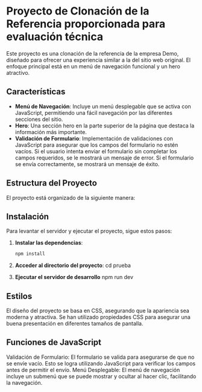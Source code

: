 # Proyecto de Clonación de la Referencia proporcionada para evaluación técnica

Este proyecto es una clonación de la referencia de la empresa Demo, diseñado para ofrecer una experiencia similar a la del sitio web original. El enfoque principal está en un menú de navegación funcional y un hero atractivo.

## Características

- **Menú de Navegación**: Incluye un menú desplegable que se activa con JavaScript, permitiendo una fácil navegación por las diferentes secciones del sitio.
- **Hero**: Una sección hero en la parte superior de la página que destaca la información más importante.
- **Validación de Formulario**: Implementación de validaciones con JavaScript para asegurar que los campos del formulario no estén vacíos. Si el usuario intenta enviar el formulario sin completar los campos requeridos, se le mostrará un mensaje de error. Si el formulario se envía correctamente, se mostrará un mensaje de éxito.

## Estructura del Proyecto

El proyecto está organizado de la siguiente manera:


## Instalación

Para levantar el servidor y ejecutar el proyecto, sigue estos pasos:

1. **Instalar las dependencias**:
   ```bash
   npm install

2. **Acceder al directorio del proyecto**:
    cd prueba

3. **Ejecutar el servidor de desarrollo**
    npm run dev 



## Estilos
El diseño del proyecto se basa en CSS, asegurando que la apariencia sea moderna y atractiva. Se han utilizado propiedades CSS para asegurar una buena presentación en diferentes tamaños de pantalla.

## Funciones de JavaScript
Validación de Formulario: El formulario se valida para asegurarse de que no se envíe vacío. Esto se logra utilizando JavaScript para verificar los campos antes de permitir el envío.
Menú Desplegable: El menú de navegación incluye un submenú que se puede mostrar y ocultar al hacer clic, facilitando la navegación.
